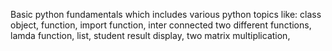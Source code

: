 Basic python fundamentals which includes various python topics like:
class object,
function,
import function,
inter connected two different functions,
lamda function,
list,
student result display,
two matrix multiplication,

